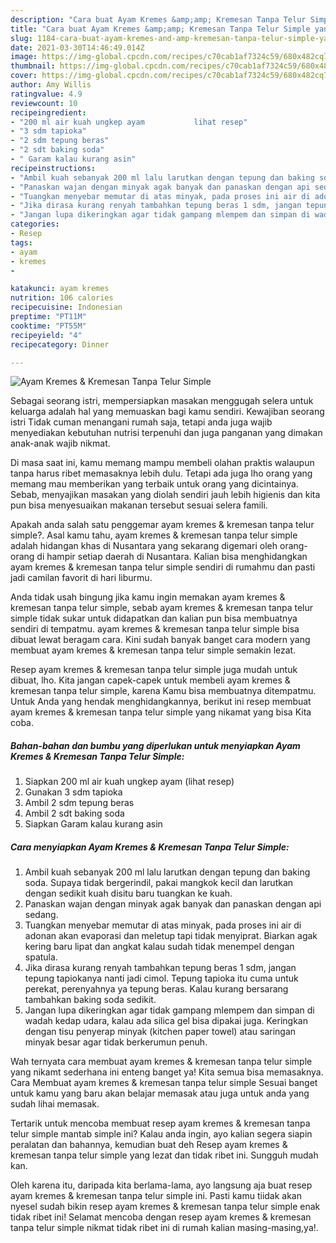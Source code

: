 ```yaml
---
description: "Cara buat Ayam Kremes &amp;amp; Kremesan Tanpa Telur Simple yang lezat dan Mudah Dibuat"
title: "Cara buat Ayam Kremes &amp;amp; Kremesan Tanpa Telur Simple yang lezat dan Mudah Dibuat"
slug: 1184-cara-buat-ayam-kremes-and-amp-kremesan-tanpa-telur-simple-yang-lezat-dan-mudah-dibuat
date: 2021-03-30T14:46:49.014Z
image: https://img-global.cpcdn.com/recipes/c70cab1af7324c59/680x482cq70/ayam-kremes-kremesan-tanpa-telur-simple-foto-resep-utama.jpg
thumbnail: https://img-global.cpcdn.com/recipes/c70cab1af7324c59/680x482cq70/ayam-kremes-kremesan-tanpa-telur-simple-foto-resep-utama.jpg
cover: https://img-global.cpcdn.com/recipes/c70cab1af7324c59/680x482cq70/ayam-kremes-kremesan-tanpa-telur-simple-foto-resep-utama.jpg
author: Amy Willis
ratingvalue: 4.9
reviewcount: 10
recipeingredient:
- "200 ml air kuah ungkep ayam           lihat resep"
- "3 sdm tapioka"
- "2 sdm tepung beras"
- "2 sdt baking soda"
- " Garam kalau kurang asin"
recipeinstructions:
- "Ambil kuah sebanyak 200 ml lalu larutkan dengan tepung dan baking soda. Supaya tidak bergerindil, pakai mangkok kecil dan larutkan dengan sedikit kuah disitu baru tuangkan ke kuah."
- "Panaskan wajan dengan minyak agak banyak dan panaskan dengan api sedang."
- "Tuangkan menyebar memutar di atas minyak, pada proses ini air di adonan akan evaporasi dan meletup tapi tidak menyiprat. Biarkan agak kering baru lipat dan angkat kalau sudah tidak menempel dengan spatula."
- "Jika dirasa kurang renyah tambahkan tepung beras 1 sdm, jangan tepung tapiokanya nanti jadi cimol. Tepung tapioka itu cuma untuk perekat, perenyahnya ya tepung beras. Kalau kurang bersarang tambahkan baking soda sedikit."
- "Jangan lupa dikeringkan agar tidak gampang mlempem dan simpan di wadah kedap udara, kalau ada silica gel bisa dipakai juga. Keringkan dengan tisu penyerap minyak (kitchen paper towel) atau saringan minyak besar agar tidak berkerumun penuh."
categories:
- Resep
tags:
- ayam
- kremes
- 

katakunci: ayam kremes  
nutrition: 106 calories
recipecuisine: Indonesian
preptime: "PT11M"
cooktime: "PT55M"
recipeyield: "4"
recipecategory: Dinner

---
```



![Ayam Kremes &amp; Kremesan Tanpa Telur Simple](https://img-global.cpcdn.com/recipes/c70cab1af7324c59/680x482cq70/ayam-kremes-kremesan-tanpa-telur-simple-foto-resep-utama.jpg)

Sebagai seorang istri, mempersiapkan masakan menggugah selera untuk keluarga adalah hal yang memuaskan bagi kamu sendiri. Kewajiban seorang istri Tidak cuman menangani rumah saja, tetapi anda juga wajib menyediakan kebutuhan nutrisi terpenuhi dan juga panganan yang dimakan anak-anak wajib nikmat.

Di masa  saat ini, kamu memang mampu membeli olahan praktis walaupun tanpa harus ribet memasaknya lebih dulu. Tetapi ada juga lho orang yang memang mau memberikan yang terbaik untuk orang yang dicintainya. Sebab, menyajikan masakan yang diolah sendiri jauh lebih higienis dan kita pun bisa menyesuaikan makanan tersebut sesuai selera famili. 



Apakah anda salah satu penggemar ayam kremes &amp; kremesan tanpa telur simple?. Asal kamu tahu, ayam kremes &amp; kremesan tanpa telur simple adalah hidangan khas di Nusantara yang sekarang digemari oleh orang-orang di hampir setiap daerah di Nusantara. Kalian bisa menghidangkan ayam kremes &amp; kremesan tanpa telur simple sendiri di rumahmu dan pasti jadi camilan favorit di hari liburmu.

Anda tidak usah bingung jika kamu ingin memakan ayam kremes &amp; kremesan tanpa telur simple, sebab ayam kremes &amp; kremesan tanpa telur simple tidak sukar untuk didapatkan dan kalian pun bisa membuatnya sendiri di tempatmu. ayam kremes &amp; kremesan tanpa telur simple bisa dibuat lewat beragam cara. Kini sudah banyak banget cara modern yang membuat ayam kremes &amp; kremesan tanpa telur simple semakin lezat.

Resep ayam kremes &amp; kremesan tanpa telur simple juga mudah untuk dibuat, lho. Kita jangan capek-capek untuk membeli ayam kremes &amp; kremesan tanpa telur simple, karena Kamu bisa membuatnya ditempatmu. Untuk Anda yang hendak menghidangkannya, berikut ini resep membuat ayam kremes &amp; kremesan tanpa telur simple yang nikamat yang bisa Kita coba.

<!--inarticleads1-->

##### Bahan-bahan dan bumbu yang diperlukan untuk menyiapkan Ayam Kremes &amp; Kremesan Tanpa Telur Simple:

1. Siapkan 200 ml air kuah ungkep ayam           (lihat resep)
1. Gunakan 3 sdm tapioka
1. Ambil 2 sdm tepung beras
1. Ambil 2 sdt baking soda
1. Siapkan  Garam kalau kurang asin




<!--inarticleads2-->

##### Cara menyiapkan Ayam Kremes &amp; Kremesan Tanpa Telur Simple:

1. Ambil kuah sebanyak 200 ml lalu larutkan dengan tepung dan baking soda. Supaya tidak bergerindil, pakai mangkok kecil dan larutkan dengan sedikit kuah disitu baru tuangkan ke kuah.
1. Panaskan wajan dengan minyak agak banyak dan panaskan dengan api sedang.
1. Tuangkan menyebar memutar di atas minyak, pada proses ini air di adonan akan evaporasi dan meletup tapi tidak menyiprat. Biarkan agak kering baru lipat dan angkat kalau sudah tidak menempel dengan spatula.
1. Jika dirasa kurang renyah tambahkan tepung beras 1 sdm, jangan tepung tapiokanya nanti jadi cimol. Tepung tapioka itu cuma untuk perekat, perenyahnya ya tepung beras. Kalau kurang bersarang tambahkan baking soda sedikit.
1. Jangan lupa dikeringkan agar tidak gampang mlempem dan simpan di wadah kedap udara, kalau ada silica gel bisa dipakai juga. Keringkan dengan tisu penyerap minyak (kitchen paper towel) atau saringan minyak besar agar tidak berkerumun penuh.




Wah ternyata cara membuat ayam kremes &amp; kremesan tanpa telur simple yang nikamt sederhana ini enteng banget ya! Kita semua bisa memasaknya. Cara Membuat ayam kremes &amp; kremesan tanpa telur simple Sesuai banget untuk kamu yang baru akan belajar memasak atau juga untuk anda yang sudah lihai memasak.

Tertarik untuk mencoba membuat resep ayam kremes &amp; kremesan tanpa telur simple mantab simple ini? Kalau anda ingin, ayo kalian segera siapin peralatan dan bahannya, kemudian buat deh Resep ayam kremes &amp; kremesan tanpa telur simple yang lezat dan tidak ribet ini. Sungguh mudah kan. 

Oleh karena itu, daripada kita berlama-lama, ayo langsung aja buat resep ayam kremes &amp; kremesan tanpa telur simple ini. Pasti kamu tiidak akan nyesel sudah bikin resep ayam kremes &amp; kremesan tanpa telur simple enak tidak ribet ini! Selamat mencoba dengan resep ayam kremes &amp; kremesan tanpa telur simple nikmat tidak ribet ini di rumah kalian masing-masing,ya!.

